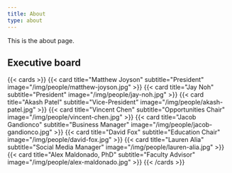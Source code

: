 ```yaml
---
title: About
type: about
---
```


This is the about page.

## Executive board

<!-- Images should be squares -->
{{< cards >}}
  {{< card title="Matthew Joyson" subtitle="President" image="/img/people/matthew-joyson.jpg" >}}
  {{< card title="Jay Noh" subtitle="President" image="/img/people/jay-noh.jpg" >}}
  {{< card title="Akash Patel" subtitle="Vice-President" image="/img/people/akash-patel.jpg" >}}
  {{< card title="Vincent Chen" subtitle="Opportunities Chair" image="/img/people/vincent-chen.jpg" >}}
  {{< card title="Jacob Gandionco" subtitle="Business Manager" image="/img/people/jacob-gandionco.jpg" >}}
  {{< card title="David Fox" subtitle="Education Chair" image="/img/people/david-fox.jpg" >}}
  {{< card title="Lauren Alia" subtitle="Social Media Manager" image="/img/people/lauren-alia.jpg" >}}
  {{< card title="Alex Maldonado, PhD" subtitle="Faculty Advisor" image="/img/people/alex-maldonado.jpg" >}}
{{< /cards >}}
